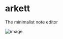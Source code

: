 # arkett

The minimalist note editor

![image](https://user-images.githubusercontent.com/5922571/197631751-c2eb1a8e-a992-41ce-bfef-3b12f52a2412.png)
